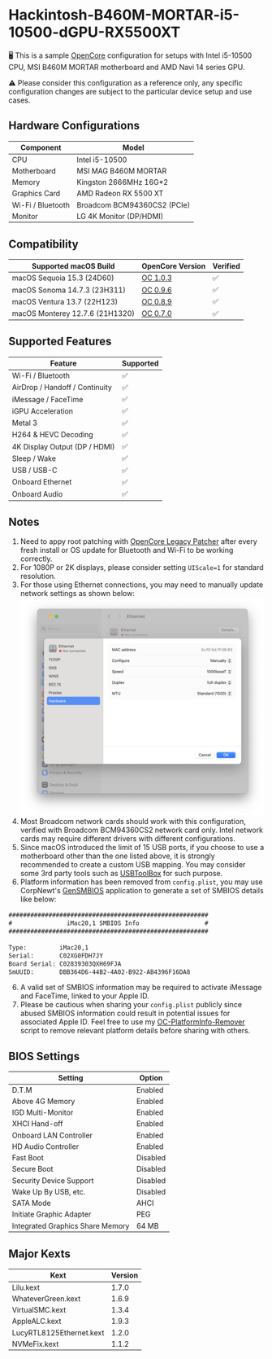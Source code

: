 # Hackintosh-B460M-MORTAR-i5-10500-dGPU-RX5500XT

🖥️ This is a sample [OpenCore](https://dortania.github.io/OpenCore-Install-Guide/) configuration for setups with Intel i5-10500 CPU, MSI B460M MORTAR motherboard and AMD Navi 14 series GPU.

⚠️ Please consider this configuration as a reference only, any specific configuration changes are subject to the particular device setup and use cases.

## Hardware Configurations

| **Component**     | **Model**                   |
| ----------------- | --------------------------- |
| CPU               | Intel i5-10500              |
| Motherboard       | MSI MAG B460M MORTAR        |
| Memory            | Kingston 2666MHz 16G\*2     |
| Graphics Card     | AMD Radeon RX 5500 XT       |
| Wi-Fi / Bluetooth | Broadcom BCM94360CS2 (PCIe) |
| Monitor           | LG 4K Monitor (DP/HDMI)     |

## Compatibility

| **Supported macOS Build**       | **OpenCore Version**                                                                                    | **Verified** |
| ------------------------------- | ------------------------------------------------------------------------------------------------------- | ------------ |
| macOS Sequoia 15.3 (24D60)      | [OC 1.0.3](https://github.com/jackson-hu1279/Hackintosh-B460M-MORTAR-i5-10500-dGPU-RX5500XT/tree/1.0.3) | ✅           |
| macOS Sonoma 14.7.3 (23H311)    | [OC 0.9.6](https://github.com/jackson-hu1279/Hackintosh-B460M-MORTAR-i5-10500-dGPU-RX5500XT/tree/0.9.6) | ✅           |
| macOS Ventura 13.7 (22H123)     | [OC 0.8.9](https://github.com/jackson-hu1279/Hackintosh-B460M-MORTAR-i5-10500-dGPU-RX5500XT/tree/0.8.9) | ✅           |
| macOS Monterey 12.7.6 (21H1320) | [OC 0.7.0](https://github.com/jackson-hu1279/Hackintosh-B460M-MORTAR-i5-10500-dGPU-RX5500XT/tree/0.7.0) | ✅           |

## Supported Features

| **Feature**                    | **Supported** |
| ------------------------------ | ------------- |
| Wi-Fi / Bluetooth              | ✅            |
| AirDrop / Handoff / Continuity | ✅            |
| iMessage / FaceTime            | ✅            |
| iGPU Acceleration              | ✅            |
| Metal 3                        | ✅            |
| H264 & HEVC Decoding           | ✅            |
| 4K Display Output (DP / HDMI)  | ✅            |
| Sleep / Wake                   | ✅            |
| USB / USB-C                    | ✅            |
| Onboard Ethernet               | ✅            |
| Onboard Audio                  | ✅            |

## Notes

1. Need to appy root patching with [OpenCore Legacy Patcher](https://dortania.github.io/OpenCore-Legacy-Patcher/) after every fresh install or OS update for Bluetooth and Wi-Fi to be working correctly.
2. For 1080P or 2K displays, please consider setting `UIScale=1` for standard resolution.
3. For those using Ethernet connections, you may need to manually update network settings as shown below:
   ![Ethernet Setting](/docs/Ethernet%20Setting.png)
4. Most Broadcom network cards should work with this configuration, verified with Broadcom BCM94360CS2 network card only. Intel network cards may require different drivers with different configurations.
5. Since macOS introduced the limit of 15 USB ports, if you choose to use a motherboard other than the one listed above, it is strongly recommended to create a custom USB mapping. You may consider some 3rd party tools such as [USBToolBox](https://github.com/USBToolBox/tool) for such purpose.
6. Platform information has been removed from `config.plist`, you may use CorpNewt's [GenSMBIOS](https://github.com/corpnewt/GenSMBIOS) application to generate a set of SMBIOS details like below:

```
#######################################################
#               iMac20,1 SMBIOS Info                  #
#######################################################

Type:         iMac20,1
Serial:       C02XG0FDH7JY
Board Serial: C02839303QXH69FJA
SmUUID:       DBB364D6-44B2-4A02-B922-AB4396F16DA8
```

6. A valid set of SMBIOS information may be required to activate iMessage and FaceTime, linked to your Apple ID.
7. Please be cautious when sharing your `config.plist` publicly since abused SMBIOS information could result in potential issues for associated Apple ID. Feel free to use my [OC-PlatformInfo-Remover](https://github.com/jackson-hu1279/OC-PlatformInfo-Remover) script to remove relevant platform details before sharing with others.

## BIOS Settings

| **Setting**                      | **Option** |
| -------------------------------- | ---------- |
| D.T.M                            | Enabled    |
| Above 4G Memory                  | Enabled    |
| IGD Multi-Monitor                | Enabled    |
| XHCI Hand-off                    | Enabled    |
| Onboard LAN Controller           | Enabled    |
| HD Audio Controller              | Enabled    |
| Fast Boot                        | Disabled   |
| Secure Boot                      | Disabled   |
| Security Device Support          | Disabled   |
| Wake Up By USB, etc.             | Disabled   |
| SATA Mode                        | AHCI       |
| Initiate Graphic Adapter         | PEG        |
| Integrated Graphics Share Memory | 64 MB      |

## Major Kexts

| **Kext**                 | **Version** |
| ------------------------ | ----------- |
| Lilu.kext                | 1.7.0       |
| WhateverGreen.kext       | 1.6.9       |
| VirtualSMC.kext          | 1.3.4       |
| AppleALC.kext            | 1.9.3       |
| LucyRTL8125Ethernet.kext | 1.2.0       |
| NVMeFix.kext             | 1.1.2       |
